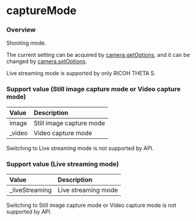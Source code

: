 # captureMode

### Overview

Shooting mode.

The current setting can be acquired by [camera.getOptions](../commands/camera.get_options.md), and it can be changed by [camera.setOptions](../commands/camera.set_options.md).

Live streaming mode is supported by only RICOH THETA S.

### Support value (Still image capture mode or Video capture mode)

| Value | Description |
|:--|:--|
| image | Still image capture mode |
| _video | Video capture mode |

Switching to Live streaming mode is not supported by API.

### Support value (Live streaming mode)

| Value | Description |
|:--|:--|
| _liveStreaming | Live streaming mode |

Switching to Still image capture mode or Video capture mode is not supported by API.
